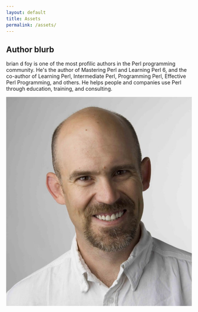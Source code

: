```yaml
---
layout: default
title: Assets
permalink: /assets/
---
```


## Author blurb


brian d foy is one of the most profilic authors in the Perl programming community. He's the author of Mastering Perl and Learning Perl 6, and the co-author of Learning Perl, Intermediate Perl, Programming Perl, Effective Perl Programming, and others. He helps people and companies use Perl through education, training, and consulting.

![headshot](/images/assets/briandfoy_headshot.jpg)
